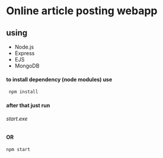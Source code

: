 # Online article posting webapp 
## using
 - Node.js
 - Express
 - EJS
 - MongoDB

#### to install dependency (node modules) use
```sh
 npm install
```

#### after that just run
###### start.exe
#### OR
```sh
npm start
```

